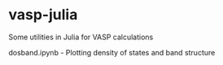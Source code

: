 # vasp-julia
Some utilities in Julia for VASP calculations

dosband.ipynb - Plotting density of states and band structure 
